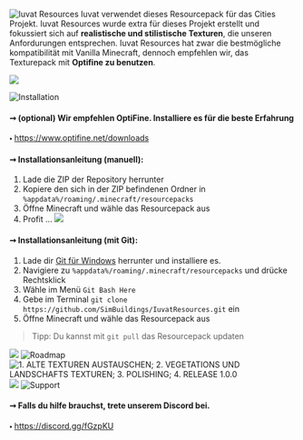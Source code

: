![Iuvat Resources](https://www.dropbox.com/s/wusvyc9770r8r6u/iuvat-logo--resources-github-header.png?raw=1)
Iuvat verwendet dieses Resourcepack für das Cities Projekt. Iuvat Resources wurde extra für dieses Projekt erstellt und fokussiert sich auf **realistische und stilistische Texturen**, die unseren Anfordurungen entsprechen. Iuvat Resources hat zwar die bestmögliche kompatibilität mit Vanilla Minecraft, dennoch empfehlen wir, das Texturepack mit **Optifine zu benutzen**.

![ ](https://www.dropbox.com/s/g1na3nondkpzhs0/iuvat-logo--resources-spacer.png?raw=1)

![Installation](https://www.dropbox.com/s/vxok8m2ophflcun/iuvat-logo--resources-installation-subheader.png?raw=1)

#### ➞ (optional) Wir empfehlen OptiFine. Installiere es für die beste Erfahrung
🞄 https://www.optifine.net/downloads
#### ➞ Installationsanleitung (manuell):
1. Lade die ZIP der Repository herrunter
1. Kopiere den sich in der ZIP befindenen Ordner in `%appdata%/roaming/.minecraft/resourcepacks`
1. Öffne Minecraft und wähle das Resourcepack aus
1. Profit ...
![ ](https://www.dropbox.com/s/g1na3nondkpzhs0/iuvat-logo--resources-spacer.png?raw=1)
#### ➞ Installationsanleitung (mit Git):
1. Lade dir [Git für Windows](https://git-scm.com/download/win) herrunter und installiere es.
1. Navigiere zu `%appdata%/roaming/.minecraft/resourcepacks` und drücke Rechtsklick
1. Wähle im Menü `Git Bash Here`
1. Gebe im Terminal `git clone https://github.com/SimBuildings/IuvatResources.git` ein
1. Öffne Minecraft und wähle das Resourcepack aus
>Tipp: Du kannst mit `git pull` das Resourcepack updaten

![ ](https://www.dropbox.com/s/g1na3nondkpzhs0/iuvat-logo--resources-spacer.png?raw=1)
![Roadmap](https://www.dropbox.com/s/tags1pdo1u6vyo8/iuvat-logo--resources-roadmap-subheader.png?raw=1)
![1. ALTE TEXTUREN AUSTAUSCHEN; 2. VEGETATIONS UND LANDSCHAFTS TEXTUREN; 3. POLISHING; 4. RELEASE 1.0.0](https://www.dropbox.com/s/u7f44q9882vbxq9/iuvat-logo--resources-roadmap.png?raw=1)
![ ](https://www.dropbox.com/s/g1na3nondkpzhs0/iuvat-logo--resources-spacer.png?raw=1)
![Support](https://www.dropbox.com/s/e91yefvdfn002fl/iuvat-logo--resources-support-subheader.png?raw=1)

#### ➞ Falls du hilfe brauchst, trete unserem Discord bei.
🞄 https://discord.gg/fGzpKU
